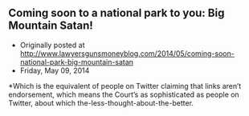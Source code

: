 ## Coming soon to a national park to you: Big Mountain Satan!

 * Originally posted at http://www.lawyersgunsmoneyblog.com/2014/05/coming-soon-national-park-big-mountain-satan
 * Friday, May 09, 2014

\*Which is the equivalent of people on Twitter claiming that links aren’t endorsement, which means the Court’s as sophisticated as people on Twitter, about which the-less-thought-about-the-better.